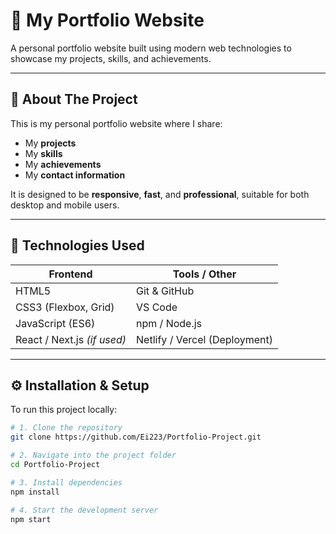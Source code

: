 # 🌟 My Portfolio Website

A personal portfolio website built using modern web technologies to showcase my projects, skills, and achievements.

---

## 🧠 About The Project
This is my personal portfolio website where I share:
- My **projects**
- My **skills**
- My **achievements**
- My **contact information**

It is designed to be **responsive**, **fast**, and **professional**, suitable for both desktop and mobile users.

---

## 🧰 Technologies Used
| Frontend | Tools / Other |
|-----------|----------------|
| HTML5 | Git & GitHub |
| CSS3 (Flexbox, Grid) | VS Code |
| JavaScript (ES6) | npm / Node.js |
| React / Next.js *(if used)* | Netlify / Vercel (Deployment) |

---

## ⚙️ Installation & Setup

To run this project locally:

```bash
# 1. Clone the repository
git clone https://github.com/Ei223/Portfolio-Project.git

# 2. Navigate into the project folder
cd Portfolio-Project

# 3. Install dependencies
npm install

# 4. Start the development server
npm start
